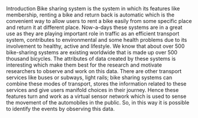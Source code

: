 Introduction
Bike sharing system is the system in which its features like membership, renting a bike and return back is automatic which is the convenient way to allow users to rent a bike easily from some specific place and return it at different place. Now-a-days these systems are in a great use as they are playing important role in traffic as an efficient transport system, contributes to environmental and some health problems due to its involvement to healthy, active and lifestyle. We know that about over 500 bike-sharing systems are existing worldwide that is made up over 500 thousand bicycles. The attributes of data created by these systems is interesting which make them best for the research and motivate researchers to observe and work on this data. There are other transport services like buses or subways, light rails; bike sharing systems can combine these modes of transport, stores the information related to these services and give users manifold choices in their journey. Hence these features turn and work as a virtual sensor network which is used to sense the movement of the automobiles in the public. So, in this way it is possible to identify the events by observing this data.
